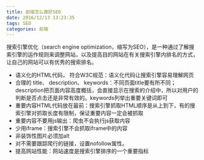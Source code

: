 ```yaml
---
title: 前端怎么做好SEO
date: 2016/12/13 13:23:35
tags: SEO
categories: 前端
---
```


搜索引擎优化（search engine optimization，缩写为SEO），是一种通过了解搜索引擎的运作规则来调整网站，以及提高目的网站在有关搜索引擎内排名的方式，让自己的网站可以有优秀的搜索排名。
<!-- more -->

* 语义化的HTML代码， 符合W3C规范：语义化代码让搜索引擎容易理解网页
* 合理的 title、 description、
  keywords：不同页面title要有所不同；description把页面内容高度概括，会直接显示在搜索的介绍中，所以对用户的判断是否点击还是非常有效的。keywords列举出重要关键词即可
* 重要内容HTML代码放在最前：搜索引擎抓取HTML顺序是从上到下，有的搜索引擎对抓取长度有限制，保证重要内容一定会被抓取
* 重要内容不要用js输出：爬虫不会执行js获取内容
* 少用iframe：搜索引擎不会抓取iframe中的内容
* 非装饰性图片必须加alt
* 对不需要跟踪爬行的链接，设置nofollow属性。
* 提高网站性能：网站速度是搜索引擎排序的一个重要指标